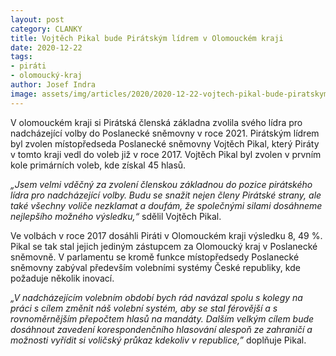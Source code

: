 ```yaml
---
layout: post
category: CLANKY
title: Vojtěch Pikal bude Pirátským lídrem v Olomouckém kraji
date: 2020-12-22
tags: 
- piráti
- olomoucký-kraj
author: Josef Indra
image: assets/img/articles/2020/2020-12-22-vojtech-pikal-bude-piratskym-lidrem-v-olomouckem-kraji.jpg  #751x422 pixelu
---
```

V olomouckém kraji si Pirátská členská základna zvolila svého lídra pro nadcházející volby do Poslanecké sněmovny v roce 2021. Pirátským lídrem byl zvolen místopředseda Poslanecké sněmovny Vojtěch Pikal, který Piráty v tomto kraji vedl do voleb již v roce 2017. Vojtěch Pikal byl zvolen v prvním kole primárních voleb, kde získal 45 hlasů. 
 
*„Jsem velmi vděčný za zvolení členskou základnou do pozice pirátského lídra pro nadcházející volby. Budu se snažit nejen členy Pirátské strany, ale také všechny voliče nezklamat a doufám, že společnými silami dosáhneme nejlepšího možného výsledku,“* sdělil Vojtěch Pikal. 
 
Ve volbách v roce 2017 dosáhli Piráti v Olomouckém kraji výsledku 8, 49 %. Pikal se tak stal jejich jediným zástupcem za Olomoucký kraj v Poslanecké sněmovně. V parlamentu se kromě funkce místopředsedy Poslanecké sněmovny zabýval především volebními systémy České republiky, kde požaduje několik inovací.

*„V nadcházejícím volebním období bych rád navázal spolu s kolegy na práci s cílem změnit náš volební systém, aby se stal férovější a s rovnoměrnějším přepočtem hlasů na mandáty. Dalším velkým cílem bude dosáhnout zavedení korespondenčního hlasování alespoň ze zahraničí a možnosti vyřídit si voličský průkaz kdekoliv v republice,”* doplňuje Pikal.
